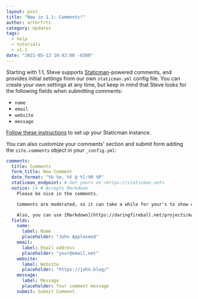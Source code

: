 ```yaml
---
layout: post
title: "New in 1.1: Comments!"
author: arthrfrts
category: Updates
tags:
  - help
  - tutorials
  - v1.1
date: "2021-05-13 10:43:00 -0300"
---
```


Starting with 1.1, Steve supports [Staticman](https://staticman.net)-powered comments, and provides initial settings from our own `staticman.yml` config file. You can create your own settings at any time, but keep in mind that Steve looks for the following fields when submitting comments:

- `name`
- `email`
- `website`
- `message`

[Follow these instructions](https://staticman.net/docs/getting-started.html) to set up your Staticman instance.

You can also customize your comments' section and submit form adding the `site.comments` object in your `_config.yml`:

```yaml
comments:
  title: Comments
  form_title: New Comment
  date_format: "%b %e, %Y @ %l:%M %P"
  staticman_endpoint: # Get yours on <https://staticman.net>
  notice: |+ # Accepts Markdown
    Please be nice in the comments.

    Comments are moderated, so it can take a while for your's to show up.

    Also, you can use [Markdown](https://daringfireball.net/projects/markdown).
  fields:
    name:
      label: Name
      placeholder: "John Appleseed"
    email:
      label: Email address
      placeholder: "your@email.net"
    website:
      label: Website
      placeholder: "https://john.blog/"
    message:
      label: Message
      placeholder: Your comment message
    submit: Submit Comment
```
